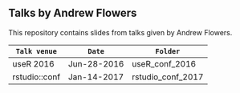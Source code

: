 ## Talks by Andrew Flowers

This repository contains slides from talks given by Andrew Flowers.

`Talk venue` | `Date` | `Folder`
----------- | ------- | -------
useR 2016 | Jun-28-2016 | useR_conf_2016
rstudio::conf | Jan-14-2017 | rstudio_conf_2017
